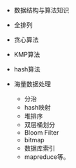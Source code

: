 * 数据结构与算法知识
             
      
* 全排列

* 贪心算法

* KMP算法

* hash算法
    
* 海量数据处理
    
    * 分治
    * hash映射
    * 堆排序
    * 双层桶划分
    * Bloom Filter
    * bitmap
    * 数据库索引
    * mapreduce等。